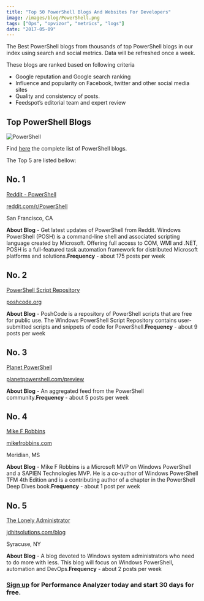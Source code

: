 ```yaml
---
title: "Top 50 PowerShell Blogs And Websites For Developers"
image: /images/blog/PowerShell.png
tags: ["Ops", "opvizor", "metrics", "logs"]
date: "2017-05-09"
---
```


The Best PowerShell blogs from thousands of top PowerShell blogs in our index using search and social metrics. Data will be refreshed once a week.

These blogs are ranked based on following criteria

- Google reputation and Google search ranking
- Influence and popularity on Facebook, twitter and other social media sites
- Quality and consistency of posts.
- Feedspot’s editorial team and expert review

## Top PowerShell Blogs

![PowerShell](/images/blog/PowerShell.png)

Find [here](http://blog.feedspot.com/powershell_blogs/) the complete list of PowerShell blogs. 

The Top 5 are listed bellow:

## No. 1

[Reddit - PowerShell](http://www.feedspot.com/?followfeedid=4637711)

[reddit.com/r/PowerShell](https://www.reddit.com/r/PowerShell/)

San Francisco, CA

**About Blog** - Get latest updates of PowerShell from Reddit. Windows PowerShell (POSH) is a command-line shell and associated scripting language created by Microsoft. Offering full access to COM, WMI and .NET, POSH is a full-featured task automation framework for distributed Microsoft platforms and solutions.**Frequency** - about 175 posts per week

## No. 2

[PowerShell Script Repository](http://www.feedspot.com/?followfeedid=320998)

[poshcode.org](http://poshcode.org/)

**About Blog** - PoshCode is a repository of PowerShell scripts that are free for public use. The Windows PowerShell Script Repository contains user-submitted scripts and snippets of code for PowerShell.**Frequency** - about 9 posts per week

## No. 3

[Planet PowerShell](http://www.feedspot.com/?followfeedid=4573263)

[planetpowershell.com/preview](http://www.planetpowershell.com/preview)

**About Blog** - An aggregated feed from the PowerShell community.**Frequency** - about 5 posts per week

## No. 4

[Mike F Robbins](http://www.feedspot.com/?followfeedid=1514658)

[mikefrobbins.com](http://mikefrobbins.com/)

Meridian, MS

**About Blog** - Mike F Robbins is a Microsoft MVP on Windows PowerShell and a SAPIEN Technologies MVP. He is a co-author of Windows PowerShell TFM 4th Edition and is a contributing author of a chapter in the PowerShell Deep Dives book.**Frequency** - about 1 post per week

## No. 5

[The Lonely Administrator](http://www.feedspot.com/?followfeedid=79519)

[jdhitsolutions.com/blog](http://jdhitsolutions.com/blog/)

Syracuse, NY

**About Blog** - A blog devoted to Windows system administrators who need to do more with less. This blog will focus on Windows PowerShell, automation and DevOps.**Frequency** - about 2 posts per week

### [Sign up](http://try.opvizor.com/opvizor-perfanalyzer-product-page/) for Performance Analyzer today and start 30 days for free.
